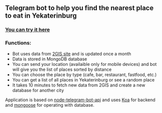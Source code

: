 ## Telegram bot to help you find the nearest place to eat in Yekaterinburg

### [You can try it here](https://t.me/EkbFoodBot)

### Functions:
* Bot uses data from [2GIS site](https://2gis.ru/) and is updated once a month
* Data is stored in MongoDB database
* You can send your location (availaible only for mobile devices) and bot will give you the list of places sorted by distance
* You can choose the place by type (cafe, bar, restaurant, fastfood, etc.)
* You can get a list of all places in Yekaterinburg or see a random place
* It takes 10 minutes to fetch new data from 2GIS and create a new database for another city

Application is based on [node-telegram-bot-api](https://github.com/yagop/node-telegram-bot-api) and uses [Koa](https://koajs.com/) for backend and [mongoose](http://mongoosejs.com/) for operating with database.
